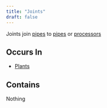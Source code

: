 ```yaml
---
title: "Joints"
draft: false
---
```


Joints join [pipes](pipe) to [pipes](pipe) or [processors](processor)

## Occurs In

* [Plants](plant)


## Contains
Nothing
